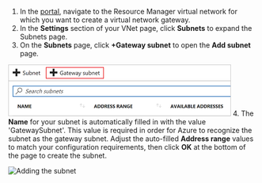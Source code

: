 1. In the [portal](http://portal.azure.com), navigate to the Resource Manager virtual network for which you want to create a virtual network gateway.
2. In the **Settings** section of your VNet page, click **Subnets** to expand the Subnets page.
3. On the **Subnets** page, click **+Gateway subnet** to open the **Add subnet** page.

  ![Add the gateway subnet](./media/vpn-gateway-add-gwsubnet-rm-portal-include/addgwsub.png "Add the gateway subnet")
4. The **Name** for your subnet is automatically filled in with the value 'GatewaySubnet'. This value is required in order for Azure to recognize the subnet as the gateway subnet. Adjust the auto-filled **Address range** values to match your configuration requirements, then click **OK** at the bottom of the page to create the subnet.

  ![Adding the subnet](./media/vpn-gateway-add-gwsubnet-rm-portal-include/addsubnetgw.png "Adding the subnet")